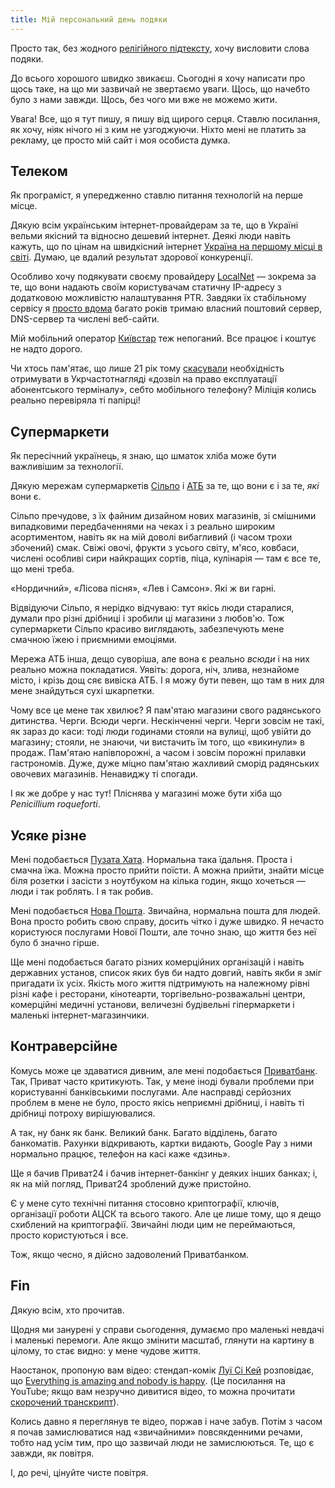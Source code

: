```yaml
---
title: Мій персональний день подяки
---
```


Просто так, без жодного [релігійного підтексту][1], хочу висловити слова подяки.

До всього хорошого швидко звикаєш. Сьогодні я хочу написати про щось таке, на що ми зазвичай не звертаємо уваги. Щось, що начебто було з нами завжди. Щось, без чого ми вже не можемо жити.

Увага! Все, що я тут пишу, я пишу від щирого серця. Ставлю посилання, як хочу, ніяк нічого ні з ким не узгоджуючи. Ніхто мені не платить за рекламу, це просто мій сайт і моя особиста думка.

## Телеком

Як програміст, я упередженно ставлю питання технологій на перше місце.

Дякую всім українським інтернет-провайдерам за те, що в Україні вельми якісний та відносно дешевий інтернет. Деякі люди навіть кажуть, що по цінам на швидкісний інтернет [Україна на першому місці в світі][2]. Думаю, це вдалий результат здорової конкуренції.

Особливо хочу подякувати своєму провайдеру [LocalNet][3] — зокрема за те, що вони надають своїм користувачам статичну IP-адресу з додатковою можливістю налаштування PTR. Завдяки їх стабільному сервісу я [просто вдома][4] багато років тримаю власний поштовий сервер, DNS-сервер та числені веб-сайти.

Мій мобільний оператор [Київстар][5] теж непоганий. Все працює і коштує не надто дорого.

Чи хтось пам'ятає, що лише 21 рік тому [скасували][6] необхідність отримувати в Укрчастотнагляді «дозвіл на право експлуатації абонентського терміналу», себто мобільного телефону? Міліція колись реально перевіряла ті папірці!

## Супермаркети

Як пересічний українець, я знаю, що шматок хліба може бути важливішим за технології.

Дякую мережам супермаркетів [Сільпо][7] і [АТБ][8] за те, що вони є і за те, _які_ вони є.

Сільпо пречудове, з їх файним дизайном нових магазинів, зі смішними випадковими передбаченнями на чеках і з реально широким асортиментом, навіть як на мій доволі вибагливий (і часом трохи збочений) смак. Свіжі овочі, фрукти з усього світу, м'ясо, ковбаси, числені особливі сири найкращих сортів, піца, кулінарія — там є все те, що мені треба.

«Нордичний», «Лісова пісня», «Лев і Самсон». Які ж ви гарні.

Відвідуючи Сільпо, я нерідко відчуваю: тут якісь люди старалися, думали про різні дрібниці і зробили ці магазини з любов'ю. Тож супермаркети Сільпо красиво виглядають, забезпечують мене смачною їжею і приємними емоціями.

Мережа АТБ інша, дещо суворіша, але вона є реально _всюди_ і на них реально можна покладатися. Уявіть: дорога, ніч, злива, незнайоме місто, і крізь дощ сяє вивіска АТБ. І я можу бути певен, що там в них для мене знайдуться сухі шкарпетки.

Чому все це мене так хвилює? Я пам'ятаю магазини свого радянського дитинства. Черги. Всюди черги. Нескінченні черги. Черги зовсім не такі, як зараз до каси: тоді люди годинами стояли на вулиці, щоб увійти до магазину; стояли, не знаючи, чи вистачить їм того, що «викинули» в продаж. Пам'ятаю напівпорожні, а часом і зовсім порожні прилавки гастрономів. Дуже, дуже міцно пам'ятаю жахливий сморід радянських овочевих магазинів. Ненавиджу ті спогади.

І як же добре у нас тут! Пліснява у магазині може бути хіба що _Penicillium roqueforti_.

## Усяке різне

Мені подобається [Пузата Хата][9]. Нормальна така їдальня. Проста і смачна їжа. Можна просто прийти поїсти. А можна прийти, знайти місце біля розетки і засісти з ноутбуком на кілька годин, якщо хочеться — люди і так роблять. І я так робив.

Мені подобається [Нова Пошта][11]. Звичайна, нормальна пошта для людей. Вона просто робить свою справу, досить чітко і дуже швидко. Я нечасто користуюся послугами Нової Пошти, але точно знаю, що життя без неї було б значно гірше.

Ще мені подобається багато різних комерційних організацій і навіть державних установ, список яких був би надто довгий, навіть якби я зміг пригадати їх усіх. Якість мого життя підтримують на належному рівні різні кафе і ресторани, кінотеарти, торгівельно-розважальні центри, комерційні медичні установи, величезні будівельні гіпермаркети і маленькі інтернет-магазинчики.

## Контраверсійне

Комусь може це здаватися дивним, але мені подобається [Приватбанк][10]. Так, Приват часто критикують. Так, у мене іноді бували проблеми при користуванні банківськими послугами. Але насправді серйозних проблем в мене не було, просто якісь неприємні дрібниці, і навіть ті дрібниці потроху вирішуювалися.

А так, ну банк як банк. Великий банк. Багато відділень, багато банкоматів. Рахунки відкривають, картки видають, Google Pay з ними нормально працює, телефон на касі каже «дзинь».

Ще я бачив Приват24 і бачив інтернет-банкінг у деяких інших банках; і, як на мій погляд, Приват24 зроблений дуже пристойно.

Є у мене суто технічні питання стосовно криптографії, ключів, організації роботи АЦСК та всього такого. Але це лише тому, що я дещо схиблений на криптографії. Звичайні люди цим не переймаються, просто користуються і все.

Тож, якщо чесно, я дійсно задоволений Приватбанком.

## Fin

Дякую всім, хто прочитав.

Щодня ми занурені у справи сьогодення, думаємо про маленькі невдачі і маленькі перемоги. Але якщо змінити масштаб, глянути на картину в цілому, то стає видно: у мене чудове життя.

Наостанок, пропоную вам відео: стендап-комік [Луї Сі Кей][12] розповідає, що <span lang="en" markdown="1">[Everything is amazing and nobody is happy][13]</span>. (Це посилання на YouTube; якщо вам незручно дивитися відео, то можна прочитати [скорочений транскрипт][14]).

Колись давно я переглянув те відео, поржав і наче забув. Потім з часом я почав замислюватися над «звичайними» повсякденними речами, тобто над усім тим, про що зазвичай люди не замислюються. Те, що є завжди, як повітря.

І, до речі, цінуйте чисте повітря.

[1]: https://uk.wikipedia.org/wiki/%D0%94%D0%B5%D0%BD%D1%8C_%D0%BF%D0%BE%D0%B4%D1%8F%D0%BA%D0%B8
[2]: https://www.cable.co.uk/broadband/pricing/worldwide-comparison/
[3]: https://lan.ua/
[4]: https://home.kastaneda.kiev.ua/
[5]: https://kyivstar.ua/uk/mm
[6]: https://korrespondent.net/tech/7401-razresheniya-na-ispolzovanie-mobilok-uzhe-ne-nuzhno
[7]: https://silpo.ua/
[8]: https://www.atbmarket.com/uk
[9]: https://puzatahata.ua/
[10]: https://privatbank.ua/
[11]: https://novaposhta.ua/
[12]: https://uk.wikipedia.org/wiki/%D0%9B%D1%83%D1%97_%D0%A1%D1%96_%D0%9A%D0%B5%D0%B9
[13]: https://www.youtube.com/watch?v=q8LaT5Iiwo4>
[14]: https://www.theeducationist.info/everything-amazing-nobody-happy/
